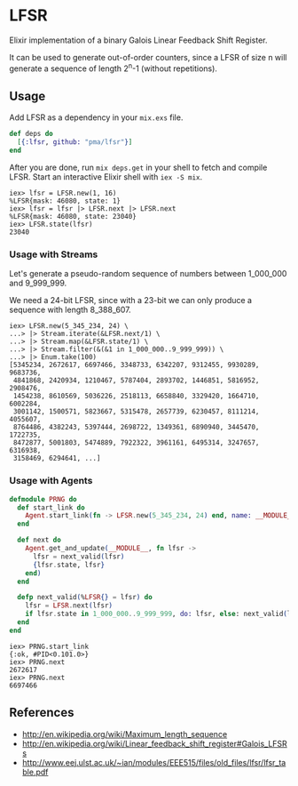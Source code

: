 # LFSR

Elixir implementation of a binary Galois Linear Feedback Shift Register.

It can be used to generate out-of-order counters, since a LFSR of size n will
generate a sequence of length 2<sup>n</sup>-1 (without repetitions).

## Usage

Add LFSR as a dependency in your `mix.exs` file.

```elixir
def deps do
  [{:lfsr, github: "pma/lfsr"}]
end
```

After you are done, run `mix deps.get` in your shell to fetch and compile LFSR. Start an interactive Elixir shell with `iex -S mix`.

```iex
iex> lfsr = LFSR.new(1, 16)
%LFSR{mask: 46080, state: 1}
iex> lfsr = lfsr |> LFSR.next |> LFSR.next
%LFSR{mask: 46080, state: 23040}
iex> LFSR.state(lfsr)
23040
```

### Usage with Streams

Let's generate a pseudo-random sequence of numbers between 1_000_000 and 9_999_999.

We need a 24-bit LFSR, since with a 23-bit we can only produce a sequence with length 8_388_607.

```iex
iex> LFSR.new(5_345_234, 24) \
...> |> Stream.iterate(&LFSR.next/1) \
...> |> Stream.map(&LFSR.state/1) \
...> |> Stream.filter(&(&1 in 1_000_000..9_999_999)) \
...> |> Enum.take(100)
[5345234, 2672617, 6697466, 3348733, 6342207, 9312455, 9930289, 9683736,
 4841868, 2420934, 1210467, 5787404, 2893702, 1446851, 5816952, 2908476,
 1454238, 8610569, 5036226, 2518113, 6658840, 3329420, 1664710, 6002284,
 3001142, 1500571, 5823667, 5315478, 2657739, 6230457, 8111214, 4055607,
 8764486, 4382243, 5397444, 2698722, 1349361, 6890940, 3445470, 1722735,
 8472877, 5001803, 5474889, 7922322, 3961161, 6495314, 3247657, 6316938,
 3158469, 6294641, ...]
```

### Usage with Agents

```elixir
defmodule PRNG do
  def start_link do
    Agent.start_link(fn -> LFSR.new(5_345_234, 24) end, name: __MODULE__)
  end

  def next do
    Agent.get_and_update(__MODULE__, fn lfsr ->
      lfsr = next_valid(lfsr)
      {lfsr.state, lfsr}
    end)
  end

  defp next_valid(%LFSR{} = lfsr) do
    lfsr = LFSR.next(lfsr)
    if lfsr.state in 1_000_000..9_999_999, do: lfsr, else: next_valid(lfsr)
  end
end
```

```iex
iex> PRNG.start_link
{:ok, #PID<0.101.0>}
iex> PRNG.next
2672617
iex> PRNG.next
6697466
```
## References

* http://en.wikipedia.org/wiki/Maximum_length_sequence
* http://en.wikipedia.org/wiki/Linear_feedback_shift_register#Galois_LFSRs
* http://www.eej.ulst.ac.uk/~ian/modules/EEE515/files/old_files/lfsr/lfsr_table.pdf
